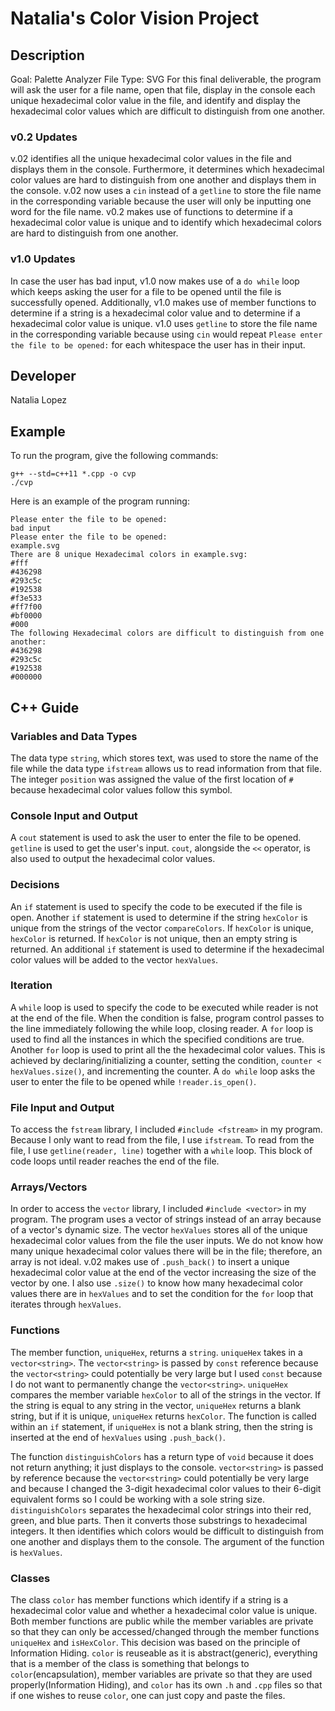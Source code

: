 # Natalia's Color Vision Project

## Description

Goal: Palette Analyzer
File Type: SVG
For this final deliverable, the program will ask the user for a file name, open that file, display in the console each unique hexadecimal color value in the file, and identify and display the hexadecimal color values which are difficult to distinguish from one another. 

### v0.2 Updates

v.02 identifies all the unique hexadecimal color values in the file and displays them in the console. Furthermore, it determines which hexadecimal color values are hard to distinguish from one another and displays them in the console. v.02 now uses a `cin` instead of a `getline` to store the file name in the corresponding variable because the user will only be inputting one word for the file name.
v0.2 makes use of functions to determine if a hexadecimal color value is unique and to identify which hexadecimal colors are hard to distinguish from one another.

### v1.0 Updates

In case the user has bad input, v1.0 now makes use of a `do while` loop which keeps asking the user for a file to be opened until the file is successfully opened. Additionally, v1.0 makes use of member functions to determine if a string is a hexadecimal color value and to determine if a hexadecimal color value is unique. v1.0 uses `getline` to store the file name in the corresponding variable because using `cin` would repeat `Please enter the file to be opened:` for each whitespace the user has in their input.


## Developer

Natalia Lopez

## Example

To run the program, give the following commands:

```
g++ --std=c++11 *.cpp -o cvp
./cvp
```

Here is an example of the program running:

```
Please enter the file to be opened:
bad input
Please enter the file to be opened:
example.svg 
There are 8 unique Hexadecimal colors in example.svg:
#fff
#436298
#293c5c
#192538
#f3e533
#ff7f00
#bf0000
#000
The following Hexadecimal colors are difficult to distinguish from one another:
#436298
#293c5c
#192538
#000000
```

## C++ Guide

### Variables and Data Types

The data type `string`, which stores text, was used to store the name of the file while the data type `ifstream` allows us to read information from that file. The integer `position` was assigned the value of the first location of `#` because hexadecimal color values follow this symbol.   

### Console Input and Output

A `cout` statement is used to ask the user to enter the file to be opened. `getline` is used to get the user's input. `cout`, alongside the `<<` operator, is also used to output the hexadecimal color values.

### Decisions

An `if` statement is used to specify the code to be executed if the file is open. Another `if` statement is used to determine if the string `hexColor` is unique from the strings of the vector `compareColors`. If `hexColor` is unique, `hexColor` is returned. If `hexColor` is not unique, then an empty string is returned. An additional `if` statement is used to determine if the hexadecimal color values will be added to the vector `hexValues`.  

### Iteration

A `while` loop is used to specify the code to be executed while reader is not at the end of the file. When the condition is false, program control passes to the line immediately following the while loop, closing reader. A `for` loop is used to find all the instances in which the specified conditions are true. Another `for` loop is used to print all the the hexadecimal color values. This is achieved by declaring/initializing a counter, setting the condition, `counter < hexValues.size()`, and incrementing the counter. A `do while` loop asks the user to enter the file to be opened while `!reader.is_open()`. 

### File Input and Output

To access the `fstream` library, I included `#include <fstream>` in my program. Because I only want to read from the file, I use `ifstream`. To read from the file, I use `getline(reader, line)` together with a `while` loop. This block of code loops until reader reaches the end of the file.

### Arrays/Vectors

In order to access the `vector` library, I included `#include <vector>` in my program. The program uses a vector of strings instead of an array because of a vector's dynamic size. The vector `hexValues` stores all of the unique hexadecimal color values from the file the user inputs. We do not know how many unique hexadecimal color values there will be in the file; therefore, an array is not ideal. v.02 makes use of `.push_back()` to insert a unique hexadecimal color value at the end of the vector increasing the size of the vector by one. I also use `.size()` to know how many hexadecimal color values there are in `hexValues` and to set the condition for the `for` loop that iterates through `hexValues`.

### Functions

The member function, `uniqueHex`, returns a `string`. `uniqueHex` takes in a `vector<string>`. The `vector<string>` is passed by `const` reference because the `vector<string>` could potentially be very large but I used `const` because I do not want to permanently change the `vector<string>`. `uniqueHex` compares the member variable `hexColor` to all of the strings in the vector. If the string is equal to any string in the vector, `uniqueHex` returns a blank string, but if it is unique, `uniqueHex` returns `hexColor`. The function is called within an `if` statement, if `uniqueHex` is not a blank string, then the string is inserted at the end of `hexValues` using `.push_back()`.

The function `distinguishColors` has a return type of `void` because it does not return anything; it just displays to the console. `vector<string>` is passed by reference because the `vector<string>` could potentially be very large and because I changed the 3-digit hexadecimal color values to their 6-digit equivalent forms so I could be working with a sole string size. `distinguishColors` separates the hexadecimal color strings into their red, green, and blue parts. Then it converts those substrings to hexadecimal integers. It then identifies which colors would be difficult to distinguish from one another and displays them to the console. The argument of the function is `hexValues`.

### Classes

The class `color` has member functions which identify if a string is a hexadecimal color value and whether a hexadecimal color value is unique. Both member functions are public while the member variables are private so that they can only be accessed/changed through the member functions `uniqueHex` and `isHexColor`. This decision was based on the principle of Information Hiding. `color` is reuseable as it is abstract(generic), everything that is a member of  the class is something that belongs to `color`(encapsulation), member variables are private so that they are used properly(Information Hiding), and `color` has its own `.h` and `.cpp` files so that if one wishes to reuse `color`, one can just copy and paste the files.
